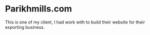 # Parikhmills.com
This is one of my client, I had work with to build their website for their exporting business.
